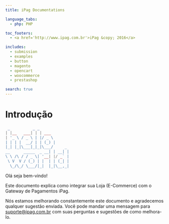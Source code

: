 ```yaml
---
title: iPag Documentations

language_tabs:
  - php: PHP

toc_footers:
  - <a href='http://www.ipag.com.br'>iPag &copy; 2016</a>

includes:
  - submission
  - examples
  - button
  - magento
  - opencart
  - woocommerce
  - prestashop

search: true
---
```


# Introdução

```php
 _          _ _             
| |__   ___| | | ___        
| '_ \ / _ \ | |/ _ \       
| | | |  __/ | | (_) |      
|_| |_|\___|_|_|\___/     _
__      _____  _ __| | __| |
\ \ /\ / / _ \| '__| |/ _` |
 \ V  V / (_) | |  | | (_| |
  \_/\_/ \___/|_|  |_|\__,_|
```

Olá seja bem-vindo!

Este documento explica como integrar sua Loja (E-Commerce) com o Gateway de Pagamentos iPag.

Nós estamos melhorando constantemente este documento e agradecemos qualquer sugestão enviada. Você pode mandar uma mensagem para suporte@ipag.com.br com suas perguntas e sugestões de como melhora-lo.
